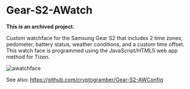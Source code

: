 # Gear-S2-AWatch

**This is an archived project.**

Custom watchface for the Samsung Gear S2 that includes 2 time zones, pedometer, battery status, weather conditions, and a custom time offset. This watch face is programmed using the JavaScript/HTML5 web app method for Tizen.

![awatchface](https://user-images.githubusercontent.com/83111496/189475483-113ecaa5-4023-4fde-88b4-e515a19a78cc.png)

See also: https://github.com/cryptogramber/Gear-S2-AWConfig
